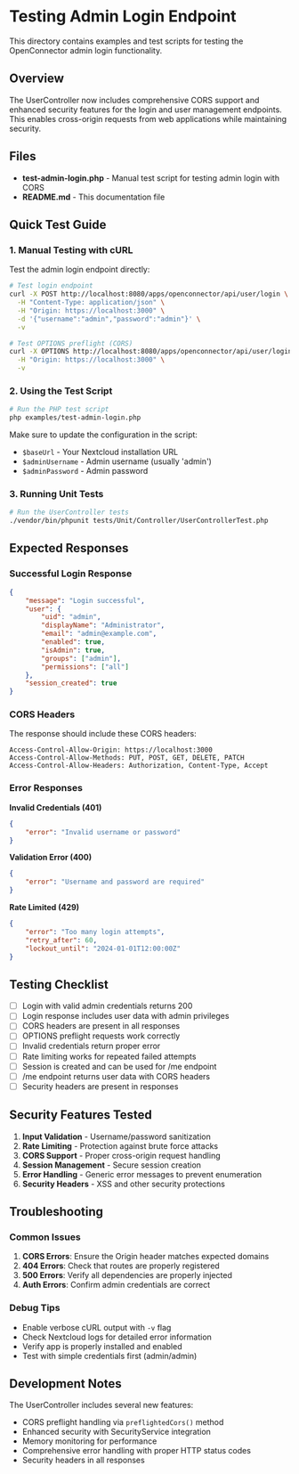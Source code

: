 # Testing Admin Login Endpoint

This directory contains examples and test scripts for testing the OpenConnector admin login functionality.

## Overview

The UserController now includes comprehensive CORS support and enhanced security features for the login and user management endpoints. This enables cross-origin requests from web applications while maintaining security.

## Files

- **test-admin-login.php** - Manual test script for testing admin login with CORS
- **README.md** - This documentation file

## Quick Test Guide

### 1. Manual Testing with cURL

Test the admin login endpoint directly:

```bash
# Test login endpoint
curl -X POST http://localhost:8080/apps/openconnector/api/user/login \
  -H "Content-Type: application/json" \
  -H "Origin: https://localhost:3000" \
  -d '{"username":"admin","password":"admin"}' \
  -v

# Test OPTIONS preflight (CORS)
curl -X OPTIONS http://localhost:8080/apps/openconnector/api/user/login \
  -H "Origin: https://localhost:3000" \
  -v
```

### 2. Using the Test Script

```bash
# Run the PHP test script
php examples/test-admin-login.php
```

Make sure to update the configuration in the script:
- `$baseUrl` - Your Nextcloud installation URL
- `$adminUsername` - Admin username (usually 'admin')
- `$adminPassword` - Admin password

### 3. Running Unit Tests

```bash
# Run the UserController tests
./vendor/bin/phpunit tests/Unit/Controller/UserControllerTest.php
```

## Expected Responses

### Successful Login Response
```json
{
    "message": "Login successful",
    "user": {
        "uid": "admin",
        "displayName": "Administrator", 
        "email": "admin@example.com",
        "enabled": true,
        "isAdmin": true,
        "groups": ["admin"],
        "permissions": ["all"]
    },
    "session_created": true
}
```

### CORS Headers
The response should include these CORS headers:
```
Access-Control-Allow-Origin: https://localhost:3000
Access-Control-Allow-Methods: PUT, POST, GET, DELETE, PATCH
Access-Control-Allow-Headers: Authorization, Content-Type, Accept
```

### Error Responses

**Invalid Credentials (401)**
```json
{
    "error": "Invalid username or password"
}
```

**Validation Error (400)**
```json
{
    "error": "Username and password are required"
}
```

**Rate Limited (429)**
```json
{
    "error": "Too many login attempts",
    "retry_after": 60,
    "lockout_until": "2024-01-01T12:00:00Z"
}
```

## Testing Checklist

- [ ] Login with valid admin credentials returns 200
- [ ] Login response includes user data with admin privileges
- [ ] CORS headers are present in all responses
- [ ] OPTIONS preflight requests work correctly
- [ ] Invalid credentials return proper error
- [ ] Rate limiting works for repeated failed attempts
- [ ] Session is created and can be used for /me endpoint
- [ ] /me endpoint returns user data with CORS headers
- [ ] Security headers are present in responses

## Security Features Tested

1. **Input Validation** - Username/password sanitization
2. **Rate Limiting** - Protection against brute force attacks
3. **CORS Support** - Proper cross-origin request handling
4. **Session Management** - Secure session creation
5. **Error Handling** - Generic error messages to prevent enumeration
6. **Security Headers** - XSS and other security protections

## Troubleshooting

### Common Issues

1. **CORS Errors**: Ensure the Origin header matches expected domains
2. **404 Errors**: Check that routes are properly registered
3. **500 Errors**: Verify all dependencies are properly injected
4. **Auth Errors**: Confirm admin credentials are correct

### Debug Tips

- Enable verbose cURL output with `-v` flag
- Check Nextcloud logs for detailed error information
- Verify app is properly installed and enabled
- Test with simple credentials first (admin/admin)

## Development Notes

The UserController includes several new features:
- CORS preflight handling via `preflightedCors()` method
- Enhanced security with SecurityService integration
- Memory monitoring for performance
- Comprehensive error handling with proper HTTP status codes
- Security headers in all responses 